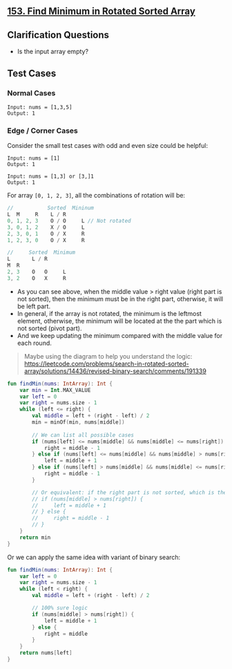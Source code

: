 ## [153. Find Minimum in Rotated Sorted Array](https://leetcode.com/problems/find-minimum-in-rotated-sorted-array/)

## Clarification Questions
* Is the input array empty?
 
## Test Cases
### Normal Cases
```
Input: nums = [1,3,5]
Output: 1
```
### Edge / Corner Cases
Consider the small test cases with odd and even size could be helpful:
```
Input: nums = [1]
Output: 1

Input: nums = [1,3] or [3,]1
Output: 1
```

For array `[0, 1, 2, 3]`, all the combinations of rotation will be:

```js
//           Sorted  Mininum
L  M     R    L / R     
0, 1, 2, 3    O / O     L // Not rotated
3, 0, 1, 2    X / O     L
2, 3, 0, 1    O / X     R
1, 2, 3, 0    O / X     R
```

```js
//     Sorted  Minimum
L       L / R
M  R
2, 3    O   O     L
3, 2    O   X     R
```

* As you can see above, when the middle value > right value (right part is not sorted), then the minimum must be in the right part, otherwise, it will be left part. 
* In general, if the array is not rotated, the minimum is the leftmost element, otherwise, the minimum will be located at the the part which is not sorted (pivot part).
* And we keep updating the minimum compared with the middle value for each round.

> Maybe using the diagram to help you understand the logic: https://leetcode.com/problems/search-in-rotated-sorted-array/solutions/14436/revised-binary-search/comments/191339

```kotlin
fun findMin(nums: IntArray): Int {
    var min = Int.MAX_VALUE
    var left = 0
    var right = nums.size - 1
    while (left <= right) {
        val middle = left + (right - left) / 2
        min = minOf(min, nums[middle])
        
        // We can list all possible cases
        if (nums[left] <= nums[middle] && nums[middle] <= nums[right]) { // O / O:  L
            right = middle - 1
        } else if (nums[left] <= nums[middle] && nums[middle] > nums[right]) { // O / X: R
            left = middle + 1
        } else if (nums[left] > nums[middle] && nums[middle] <= nums[right]) { // X / O:  L
            right = middle - 1
        }

        // Or equivalent: if the right part is not sorted, which is the pivot part, the minimum must be in the right part.
        // if (nums[middle] > nums[right]) {
        //     left = middle + 1
        // } else {
        //     right = middle - 1
        // }
    }
    return min
}
```

Or we can apply the same idea with variant of binary search:

```kotlin
fun findMin(nums: IntArray): Int {
    var left = 0
    var right = nums.size - 1
    while (left < right) {
        val middle = left + (right - left) / 2

        // 100% sure logic 
        if (nums[middle] > nums[right]) {
            left = middle + 1
        } else {
            right = middle
        }
    }
    return nums[left]
}
```